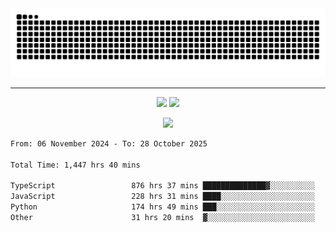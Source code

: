 <div align="center">
  <picture>
      <source
    media="(prefers-color-scheme: dark)"
      srcset="https://raw.githubusercontent.com/platane/snk/output/github-contribution-grid-snake-dark.svg"
      />
    <source
      media="(prefers-color-scheme: light)"
      srcset="https://raw.githubusercontent.com/xct007/xct007/output/github-contribution-grid-snake.svg"
      />
    <img
      alt="Snake"
      src="https://raw.githubusercontent.com/xct007/xct007/output/github-contribution-grid-snake.svg"
      />
  </picture>

</div>

___
<p align="center">
  <img src="https://readme-stats-blush-eta.vercel.app/api/top-langs/?username=xct007&layout=compact" />
  <img src="https://readme-stats-blush-eta.vercel.app/api?username=xct007&show_icons=true&theme=transparent&hide_title=true&include_all_commits=true" />
</p>

<p align="center">
  <img src="https://github-profile-trophy.vercel.app/?username=xct007&no-bg=true&rank=S,SS,SSS,A,AA,AAA,UNKNOWN,SECRET&row=3&title=-Followers,-Stars&margin-w=15&margin-h=15&column=2" />
</p>
<!--START_SECTION:waka-->

```txt
From: 06 November 2024 - To: 28 October 2025

Total Time: 1,447 hrs 40 mins

TypeScript                 876 hrs 37 mins ██████████████▓░░░░░░░░░░   59.27 %
JavaScript                 228 hrs 31 mins ████░░░░░░░░░░░░░░░░░░░░░   15.45 %
Python                     174 hrs 49 mins ███░░░░░░░░░░░░░░░░░░░░░░   11.82 %
Other                      31 hrs 20 mins  ▓░░░░░░░░░░░░░░░░░░░░░░░░   02.12 %
```

<!--END_SECTION:waka-->
